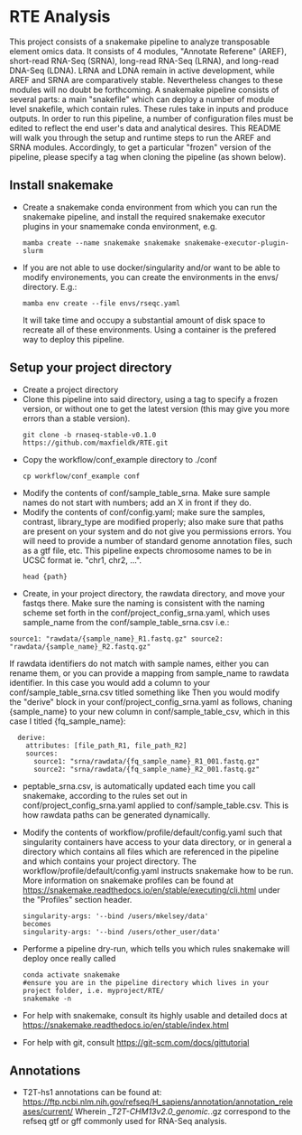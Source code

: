 # RTE Analysis

This project consists of a snakemake pipeline to analyze transposable element omics data. It consists of 4 modules, "Annotate Referene" (AREF), short-read RNA-Seq (SRNA), long-read RNA-Seq (LRNA), and long-read DNA-Seq (LDNA). LRNA and LDNA remain in active development, while AREF and SRNA are comparatively stable. Nevertheless changes to these modules will no doubt be forthcoming. A snakemake pipeline consists of several parts: a main "snakefile" which can deploy a number of module level snakefile, which contain rules. These rules take in inputs and produce outputs. In order to run this pipeline, a number of configuration files must be edited to reflect the end user's data and analytical desires. This README will walk you through the setup and runtime steps to run the AREF and SRNA modules. Accordingly, to get a particular "frozen" version of the pipeline, please specify a tag when cloning the pipeline (as shown below).
## Install snakemake
- Create a snakemake conda environment from which you can run the snakemake pipeline, and install the required snakemake executor plugins in your snamemake conda environment, e.g.
    ```
    mamba create --name snakemake snakemake snakemake-executor-plugin-slurm
    ```
- If you are not able to use docker/singularity and/or want to be able to modify environements, you can create the environments in the envs/ directory. E.g.:
   ```
   mamba env create --file envs/rseqc.yaml
   ```
   It will take time and occupy a substantial amount of disk space to recreate all of these environments. Using a container is the prefered way to deploy this pipeline.

## Setup your project directory
- Create a project directory
- Clone this pipeline into said directory, using a tag to specify a frozen version, or without one to get the latest version (this may give you more errors than a stable version).
  ```
  git clone -b rnaseq-stable-v0.1.0 https://github.com/maxfieldk/RTE.git
  ```
- Copy the workflow/conf_example directory to ./conf
  ```
  cp workflow/conf_example conf
  ```
- Modify the contents of conf/sample_table_srna. Make sure sample names do not start with numbers; add an X in front if they do.
- Modify the contents of conf/config.yaml; make sure the samples, contrast, library_type are modified properly; also make sure that paths are present on your system and do not give you permissions errors. You will need to provide a number of standard genome annotation files, such as a gtf file, etc. This pipeline expects chromosome names to be in UCSC format ie. "chr1, chr2, ...".
  ```
  head {path}
  ```
- Create, in your project directory, the rawdata directory, and move your fastqs there. Make sure the naming is consistent with the naming scheme set forth in the conf/project_config_srna.yaml, which uses sample_name from the conf/sample_table_srna.csv i.e.:
```
source1: "rawdata/{sample_name}_R1.fastq.gz" source2: "rawdata/{sample_name}_R2.fastq.gz"
```
If rawdata identifiers do not match with sample names, either you can rename them, or you can provide a mapping from sample_name to rawdata identifier. In this case you would add a column to your conf/sample_table_srna.csv titled something like 
Then you would modify the "derive" block in your conf/project_config_srna.yaml as follows, chaning {sample_name} to your new column in conf/sample_table_csv, which in this case I titled {fq_sample_name}:
```
  derive:
    attributes: [file_path_R1, file_path_R2]
    sources:
      source1: "srna/rawdata/{fq_sample_name}_R1_001.fastq.gz"
      source2: "srna/rawdata/{fq_sample_name}_R2_001.fastq.gz"
```

- peptable_srna.csv, is automatically updated each time you call snakemake, according to the rules set out in conf/project_config_srna.yaml applied to conf/sample_table.csv. This is how rawdata paths can be generated dynamically.
- Modify the contents of workflow/profile/default/config.yaml such that singularity containers have access to your data directory, or in general a directory which contains all files which are referenced in the pipeline and which contains your project directory.
  The workflow/profile/default/config.yaml instructs snakemake how to be run. More information on snakemake profiles can be found at https://snakemake.readthedocs.io/en/stable/executing/cli.html under the "Profiles" section header.
  ```
  singularity-args: '--bind /users/mkelsey/data'
  becomes
  singularity-args: '--bind /users/other_user/data'
  ```

- Performe a pipeline dry-run, which tells you which rules snakemake will deploy once really called
  ```
  conda activate snakemake
  #ensure you are in the pipeline directory which lives in your project folder, i.e. myproject/RTE/
  snakemake -n
  ```
- For help with snakemake, consult its highly usable and detailed docs at https://snakemake.readthedocs.io/en/stable/index.html
- For help with git, consult https://git-scm.com/docs/gittutorial

## Annotations
- T2T-hs1 annotations can be found at:
  https://ftp.ncbi.nlm.nih.gov/refseq/H_sapiens/annotation/annotation_releases/current/
  Wherein *_T2T-CHM13v2.0_genomic.*.gz correspond to the refseq gtf or gff commonly used for RNA-Seq analysis.

